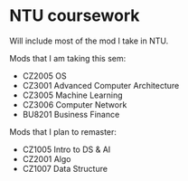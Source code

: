 # NTU coursework

Will include most of the mod I take in NTU.

Mods that I am taking this sem:
- CZ2005 OS
- CZ3001 Advanced Computer Architecture
- CZ3005 Machine Learning
- CZ3006 Computer Network
- BU8201 Business Finance

Mods that I plan to remaster:
- CZ1005 Intro to DS & AI
- CZ2001 Algo
- CZ1007 Data Structure 
